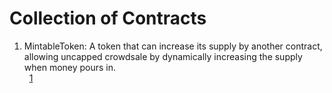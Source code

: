 # Collection of Contracts

1. MintableToken: A token that can increase its supply by another contract, allowing uncapped crowdsale by dynamically increasing the supply when money pours in. <br>
&nbsp;&nbsp;[1](https://github.com/TokenMarketNet/ico/blob/master/contracts/MintableToken.sol)
